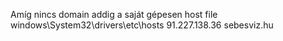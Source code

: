 Amíg nincs domain addig a saját gépesen host file
windows\System32\drivers\etc\hosts
91.227.138.36		sebesviz.hu
